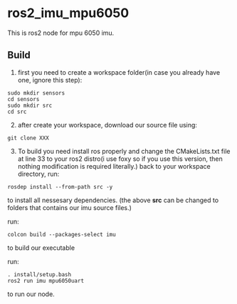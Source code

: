 # ros2_imu_mpu6050
This is ros2 node for mpu 6050 imu.
## Build
1. first you need to create a workspace folder(in case you already have one, ignore this step):
```shell
sudo mkdir sensors 
cd sensors
sudo mkdir src
cd src
```
2. after create your workspace, download our source file using:
```shell
git clone XXX
```
3. To build you need install ros properly and change the CMakeLists.txt file at line 33 to your ros2 distro(i use foxy so if you use this version, then nothing modification is required literally.)
back to your workspace directory, run:
```shell
rosdep install --from-path src -y
```
to install all nessesary dependencies. (the above **src** can be changed to folders that contains our imu source files.)

run:
```shell
colcon build --packages-select imu
```
to build our executable

run:
```shell
. install/setup.bash
ros2 run imu mpu6050uart
```
to run our node.
